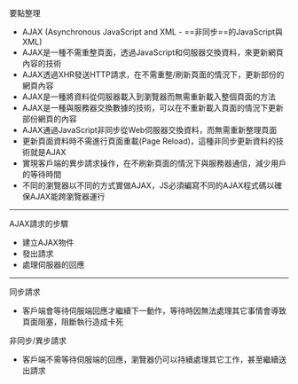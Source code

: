 要點整理
- AJAX (Asynchronous JavaScript and XML - ==非同步==的JavaScript與XML)
- AJAX是一種不需重整頁面，透過JavaScript和伺服器交換資料，來更新網頁內容的技術
- AJAX透過XHR發送HTTP請求，在不需重整/刷新頁面的情況下，更新部份的網頁內容
- AJAX是一種將資料從伺服器載入到瀏覽器而無需重新載入整個頁面的方法
- AJAX是一種與服務器交換數據的技術，可以在不重新載入頁面的情況下更新部份網頁的內容
- AJAX通過JavaScript非同步從Web伺服器交換資料，而無需重新整理頁面
- 更新頁面資料時不需進行頁面重載(Page Reload)，這種非同步更新資料的技術就是AJAX
- 實現客戶端的異步請求操作，在不刷新頁面的情況下與服務器通信，減少用戶的等待時間
- 不同的瀏覽器以不同的方式實做AJAX，JS必須編寫不同的AJAX程式碼以確保AJAX能跨瀏覽器運行

---

AJAX請求的步驟
* 建立AJAX物件
* 發出請求
* 處理伺服器的回應

---

同步請求
- 客戶端會等待伺服端回應才繼續下一動作，等待時因無法處理其它事情會導致頁面阻塞，阻斷執行造成卡死

非同步/異步請求
- 客戶端不需等待伺服端的回應，瀏覽器仍可以持續處理其它工作，甚至繼續送出請求

